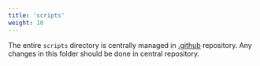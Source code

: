 ```yaml
---
title: 'scripts'
weight: 10
---
```


The entire `scripts` directory is centrally managed in [.github](https://github.com/asyncapi/.github/) repository. Any changes in this folder should be done in central repository.